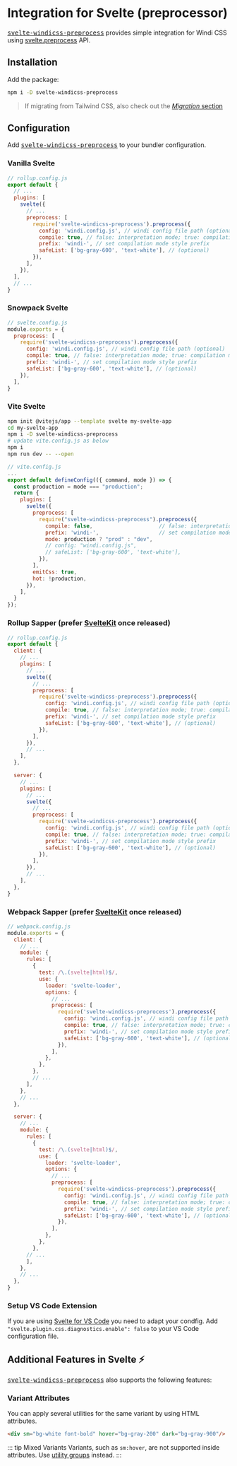 [utility groups]: /guide/features/
[svelte-windicss-preprocess]: https://github.com/windicss/svelte-windicss-preprocess
[migration]: /guide/migration

# Integration for Svelte (preprocessor)

<kbd>[svelte-windicss-preprocess]</kbd> provides simple integration for Windi CSS using [svelte.preprocess](https://svelte.dev/docs#svelte_preprocess) API.

## Installation

Add the package:

```bash
npm i -D svelte-windicss-preprocess
```

> If migrating from Tailwind CSS, also check out the [_Migration_ section][migration]

## Configuration

Add <kbd>[svelte-windicss-preprocess]</kbd> to your bundler configuration.

### Vanilla Svelte

```js
// rollup.config.js
export default {
  // ...
  plugins: [
    svelte({
      // ...
      preprocess: [
        require('svelte-windicss-preprocess').preprocess({
          config: 'windi.config.js', // windi config file path (optional)
          compile: true, // false: interpretation mode; true: compilation mode (optional)
          prefix: 'windi-', // set compilation mode style prefix
          safeList: ['bg-gray-600', 'text-white'], // (optional)
        }),
      ],
    }),
  ],
  // ...
}
```

### Snowpack Svelte

```js
// svelte.config.js
module.exports = {
  preprocess: [
    require('svelte-windicss-preprocess').preprocess({
      config: 'windi.config.js', // windi config file path (optional)
      compile: true, // false: interpretation mode; true: compilation mode (optional)
      prefix: 'windi-', // set compilation mode style prefix
      safeList: ['bg-gray-600', 'text-white'], // (optional)
    }),
  ],
}
```

### Vite Svelte

```bash
npm init @vitejs/app --template svelte my-svelte-app
cd my-svelte-app
npm i -D svelte-windicss-preprocess
# update vite.config.js as below
npm i
npm run dev -- --open
```

```js
// vite.config.js
...
export default defineConfig(({ command, mode }) => {
  const production = mode === "production";
  return {
    plugins: [
      svelte({
        preprocess: [
          require("svelte-windicss-preprocess").preprocess({
            compile: false,                     // false: interpretation mode; true: compilation mode (optional)
            prefix: 'windi-',                   // set compilation mode style prefix
            mode: production ? "prod" : "dev",  
            // config: "windi.config.js",         
            // safeList: ['bg-gray-600', 'text-white'], 
          }),
        ],
        emitCss: true,
        hot: !production,
      }),
    ],
  }
});
```

### Rollup Sapper (prefer [SvelteKit](https://next.windicss.org/guide/integrations/svelte-kit.html) once released)

```js
// rollup.config.js
export default {
  client: {
    // ...
    plugins: [
      // ...
      svelte({
        // ...
        preprocess: [
          require('svelte-windicss-preprocess').preprocess({
            config: 'windi.config.js', // windi config file path (optional)
            compile: true, // false: interpretation mode; true: compilation mode (optional)
            prefix: 'windi-', // set compilation mode style prefix
            safeList: ['bg-gray-600', 'text-white'], // (optional)
          }),
        ],
      }),
      // ...
    ],
  },

  server: {
    // ...
    plugins: [
      // ...
      svelte({
        // ...
        preprocess: [
          require('svelte-windicss-preprocess').preprocess({
            config: 'windi.config.js', // windi config file path (optional)
            compile: true, // false: interpretation mode; true: compilation mode (optional)
            prefix: 'windi-', // set compilation mode style prefix
            safeList: ['bg-gray-600', 'text-white'], // (optional)
          }),
        ],
      }),
      // ...
    ],
  },
}
```

### Webpack Sapper (prefer [SvelteKit](https://next.windicss.org/guide/integrations/svelte-kit.html) once released)

```js
// webpack.config.js
module.exports = {
  client: {
    // ...
    module: {
      rules: [
        {
          test: /\.(svelte|html)$/,
          use: {
            loader: 'svelte-loader',
            options: {
              // ...
              preprocess: [
                require('svelte-windicss-preprocess').preprocess({
                  config: 'windi.config.js', // windi config file path (optional)
                  compile: true, // false: interpretation mode; true: compilation mode (optional)
                  prefix: 'windi-', // set compilation mode style prefix
                  safeList: ['bg-gray-600', 'text-white'], // (optional)
                }),
              ],
            },
          },
        },
        // ...
      ],
    },
    // ...
  },

  server: {
    // ...
    module: {
      rules: [
        {
          test: /\.(svelte|html)$/,
          use: {
            loader: 'svelte-loader',
            options: {
              // ...
              preprocess: [
                require('svelte-windicss-preprocess').preprocess({
                  config: 'windi.config.js', // windi config file path (optional)
                  compile: true, // false: interpretation mode; true: compilation mode (optional)
                  prefix: 'windi-', // set compilation mode style prefix
                  safeList: ['bg-gray-600', 'text-white'], // (optional)
                }),
              ],
            },
          },
        },
      // ...
      ],
    },
    // ...
  },
}

```

### Setup VS Code Extension

If you are using [Svelte for VS Code](https://marketplace.visualstudio.com/items?itemName=svelte.svelte-vscode) you need to adapt your condfig.
Add `"svelte.plugin.css.diagnostics.enable": false` to your VS Code configuration file.

## Additional Features in Svelte  ⚡️

<kbd>[svelte-windicss-preprocess](https://github.com/windicss/svelte-windicss-preprocess)</kbd> also supports the following features:

### Variant Attributes

You can apply several utilities for the same variant by using HTML attributes.

```html
<div sm="bg-white font-bold" hover="bg-gray-200" dark="bg-gray-900"/>
```

::: tip Mixed Variants
Variants, such as `sm:hover`, are not supported inside attributes. Use [utility groups] instead.
:::

